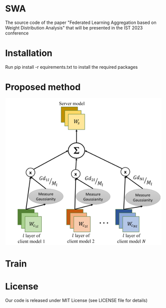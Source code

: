 # SWA

The source code of the paper "Federated Learning Aggregation based on Weight
Distribution Analysis" that will be presented in the IST 2023 conference

# **Installation**

Run pip install -r equirements.txt to install the required packages

# **Proposed method**

![model architecture image](https://github.com/chatzikon/SWA/blob/main/images/method_image.png)


# **Train**


# **License**

Our code is released under MIT License (see LICENSE file for details)
